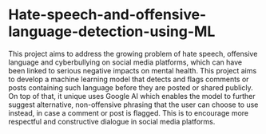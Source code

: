 # Hate-speech-and-offensive-language-detection-using-ML

This project aims to address the growing problem of hate speech, offensive language and  cyberbullying on social media platforms, which can have been linked to serious negative impacts on mental health. This project aims to develop a machine learning model that detects and flags comments or posts containing such language before they are posted or shared publicly. On top of that, it unique uses Google AI  which enables the model to further suggest alternative, non-offensive phrasing that the user can choose to use instead, in case a comment or post is flagged. This is to encourage more respectful and constructive dialogue in social media platforms.

